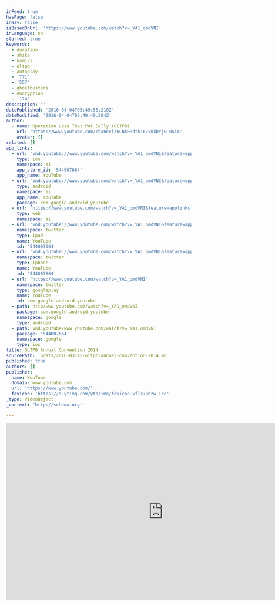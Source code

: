 ```yaml
---
inFeed: true
hasPage: false
inNav: false
isBasedOnUrl: 'https://www.youtube.com/watch?v=_YA1_omdVNI'
inLanguage: en
starred: true
keywords:
  - duration
  - shiko
  - kamiri
  - oltpb
  - autoplay
  - '771'
  - '557'
  - ghostbusters
  - encryption
  - '174'
description: ''
datePublished: '2016-04-04T05:49:58.210Z'
dateModified: '2016-04-04T05:49:49.204Z'
author:
  - name: Operation Lose That Pot Belly (OLTPB)
    url: 'https://www.youtube.com/channel/UCNkRRdtk16Zx0kbYjw-0SiA'
    avatar: {}
related: []
app_links:
  - url: 'vnd.youtube://www.youtube.com/watch?v=_YA1_omdVNI&feature=applinks'
    type: ios
    namespace: ai
    app_store_id: '544007664'
    app_name: YouTube
  - url: 'vnd.youtube://www.youtube.com/watch?v=_YA1_omdVNI&feature=applinks'
    type: android
    namespace: ai
    app_name: YouTube
    package: com.google.android.youtube
  - url: 'https://www.youtube.com/watch?v=_YA1_omdVNI&feature=applinks'
    type: web
    namespace: ai
  - url: 'vnd.youtube://www.youtube.com/watch?v=_YA1_omdVNI&feature=applinks'
    namespace: twitter
    type: ipad
    name: YouTube
    id: '544007664'
  - url: 'vnd.youtube://www.youtube.com/watch?v=_YA1_omdVNI&feature=applinks'
    namespace: twitter
    type: iphone
    name: YouTube
    id: '544007664'
  - url: 'https://www.youtube.com/watch?v=_YA1_omdVNI'
    namespace: twitter
    type: googleplay
    name: YouTube
    id: com.google.android.youtube
  - path: http/www.youtube.com/watch?v=_YA1_omdVNI
    package: com.google.android.youtube
    namespace: google
    type: android
  - path: vnd.youtube/www.youtube.com/watch?v=_YA1_omdVNI
    package: '544007664'
    namespace: google
    type: ios
title: OLTPB Annual Convention 2014
sourcePath: _posts/2016-03-15-oltpb-annual-convention-2014.md
published: true
authors: []
publisher:
  name: YouTube
  domain: www.youtube.com
  url: 'https://www.youtube.com/'
  favicon: 'https://s.ytimg.com/yts/img/favicon-vflz7uhzw.ico'
_type: VideoObject
_context: 'http://schema.org'

---
```

<iframe src="https://cdn.embedly.com/widgets/media.html?src=https%3A%2F%2Fwww.youtube.com%2Fembed%2F_YA1_omdVNI%3Ffeature%3Doembed&amp;url=https%3A%2F%2Fwww.youtube.com%2Fwatch%3Fv%3D_YA1_omdVNI&amp;image=https%3A%2F%2Fi.ytimg.com%2Fvi%2F_YA1_omdVNI%2Fhqdefault.jpg&amp;key=b7d04c9b404c499eba89ee7072e1c4f7&amp;type=text%2Fhtml&amp;schema=youtube" width="854" height="480" scrolling="no" frameborder="0" allowfullscreen="allowfullscreen" style=""></iframe>